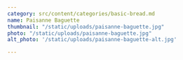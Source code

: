 ```yaml
---
category: src/content/categories/basic-bread.md
name: Paisanne Baguette
thumbnail: "/static/uploads/paisanne-baguette.jpg"
photo: "/static/uploads/paisanne-baguette.jpg"
alt_photo: '/static/uploads/paisanne-baguette-alt.jpg'

---
```

